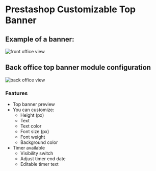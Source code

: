 # Prestashop Customizable Top Banner

## Example of a banner:

![front office view](https://www.dropbox.com/s/3ltmr0x0tdrg8w3/Screenshot%202021-02-01%20at%2013.30.37.png?dl=1)

## Back office top banner module configuration

![back office view](https://www.dropbox.com/s/3ltmr0x0tdrg8w3/Screenshot%202021-02-01%20at%2013.30.37.png?dl=1)

### Features

  - Top banner preview
  - You can customize:
    - Height (px)
    - Text
    - Text color
    - Font size (px)
    - Font weight
    - Background color
  - Timer available
    - Visibility switch
    - Adjust timer end date
    - Editable timer text

